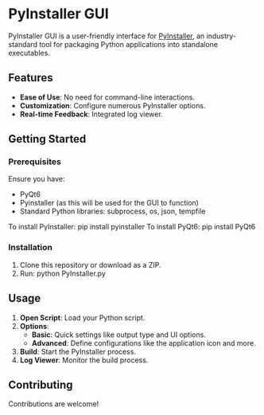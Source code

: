 # PyInstaller GUI

PyInstaller GUI is a user-friendly interface for [PyInstaller](https://pyinstaller.org/), an industry-standard tool for packaging Python applications into standalone executables.

## Features

- **Ease of Use**: No need for command-line interactions.
- **Customization**: Configure numerous PyInstaller options.
- **Real-time Feedback**: Integrated log viewer.

## Getting Started

### Prerequisites

Ensure you have:

- PyQt6
- Pyinstaller (as this will be used for the GUI to function)
- Standard Python libraries: subprocess, os, json, tempfile

To install PyInstaller: pip install pyinstaller
To install PyQt6: pip install PyQt6

### Installation

1. Clone this repository or download as a ZIP.
2. Run: python PyInstaller.py


## Usage

1. **Open Script**: Load your Python script.
2. **Options**:
    - **Basic**: Quick settings like output type and UI options.
    - **Advanced**: Define configurations like the application icon and more.
3. **Build**: Start the PyInstaller process.
4. **Log Viewer**: Monitor the build process.

## Contributing

Contributions are welcome!
